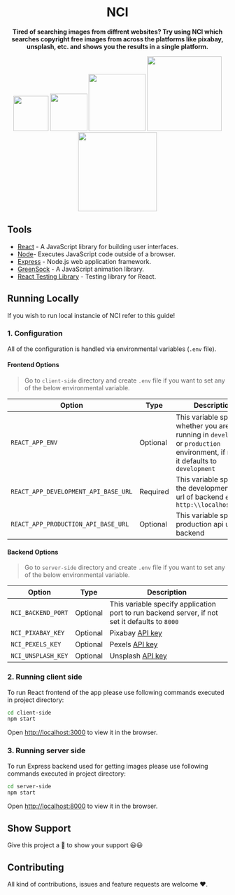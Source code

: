 <div align="center">
    <h1>NCI</h1>
    <p>
         <b>Tired of searching images from diffrent websites? Try using NCI which searches copyright free images from across the platforms like pixabay, unsplash, etc. and shows you the results in a single platform.</b>
    </p>
      <img src="https://img.shields.io/github/license/msk4862/Copyright-free-image-search?style=flat-square" width="80">
      <img src="https://img.shields.io/github/v/release/msk4862/Copyright-free-image-search?style=flat-square" width="85">
      <img src="https://forthebadge.com/images/badges/made-with-javascript.svg" width="130">
      <img src="https://forthebadge.com/images/badges/powered-by-responsibility.svg" width="170">
      </br>
      <img src="https://forthebadge.com/images/badges/built-with-love.svg" width="180">
</div>

## Tools

- [React](https://reactjs.org/) - A JavaScript library for building user interfaces. 
- [Node](https://nodejs.org/en/)- Executes JavaScript code outside of a browser.
- [Express](https://expressjs.com/) - Node.js web application framework.
- [GreenSock](https://greensock.com/) - A JavaScript animation library.
- [React Testing Library](https://github.com/testing-library/react-testing-library) - Testing library for React.

## Running Locally
If you wish to run local instancie of NCI refer to this guide!

### 1. Configuration
All of the configuration is handled via environmental variables (`.env` file).

#### Frontend Options
> Go to `client-side` directory and create `.env` file if you want to set any of the below environmental variable.

| Option | Type | Description |
| - | - | - |
| `REACT_APP_ENV` | Optional | This variable specifies whether you are running in `development` or `production` environment, if not set it defaults to `development` |
| `REACT_APP_DEVELOPMENT_API_BASE_URL` | Required | This variable specifies the development api url of backend `e.g. http:\\localhost:8000` |
| `REACT_APP_PRODUCTION_API_BASE_URL` | Optional | This variable specifies production api url of backend |


#### Backend Options
> Go to `server-side` directory and create `.env` file if you want to set any of the below environmental variable.

| Option | Type | Description |
| - | - | - |
| `NCI_BACKEND_PORT` | Optional | This variable specify application port to run backend server, if not set it defaults to `8000` |
| `NCI_PIXABAY_KEY` | Optional | Pixabay [API key](https://pixabay.com/api/docs/) |
| `NCI_PEXELS_KEY` | Optional | Pexels [API key](https://www.pexels.com/api/new/) |
| `NCI_UNSPLASH_KEY` | Optional | Unsplash [API key](https://unsplash.com/oauth/applications) |


### 2. Running client side
To run React frontend of the app please use following commands executed in project directory:
```sh
cd client-side
npm start
```
Open [http://localhost:3000](http://localhost:3000) to view it in the browser.


### 3. Running server side
To run Express backend used for getting images please use following commands executed in project directory:
```sh
cd server-side
npm start
```
Open [http://localhost:8000](http://localhost:8000) to view it in the browser.


## Show Support
Give this project a 🌟 to show your support 😃😃 

## Contributing
All kind of contributions, issues and feature requests are welcome ❤️.